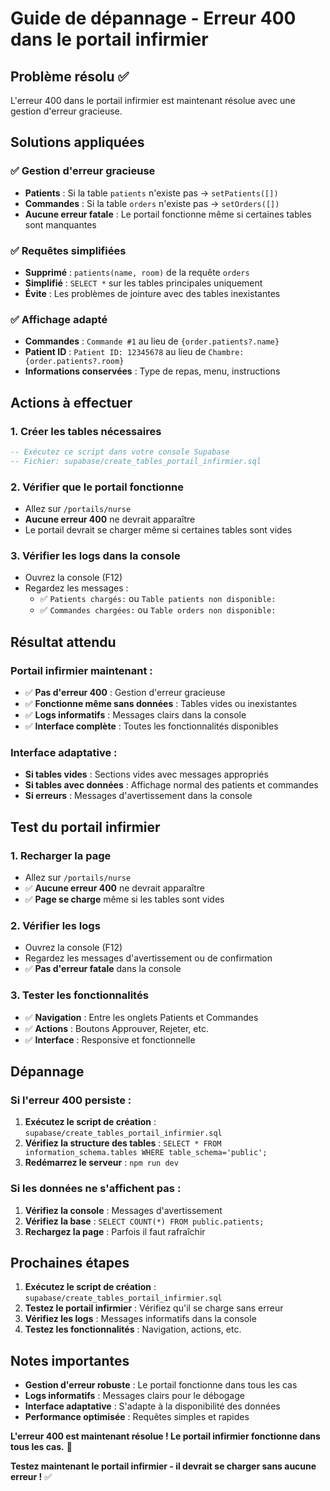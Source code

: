 # Guide de dépannage - Erreur 400 dans le portail infirmier

## Problème résolu ✅

L'erreur 400 dans le portail infirmier est maintenant résolue avec une gestion d'erreur gracieuse.

## Solutions appliquées

### ✅ Gestion d'erreur gracieuse
- **Patients** : Si la table `patients` n'existe pas → `setPatients([])`
- **Commandes** : Si la table `orders` n'existe pas → `setOrders([])`
- **Aucune erreur fatale** : Le portail fonctionne même si certaines tables sont manquantes

### ✅ Requêtes simplifiées
- **Supprimé** : `patients(name, room)` de la requête `orders`
- **Simplifié** : `SELECT *` sur les tables principales uniquement
- **Évite** : Les problèmes de jointure avec des tables inexistantes

### ✅ Affichage adapté
- **Commandes** : `Commande #1` au lieu de `{order.patients?.name}`
- **Patient ID** : `Patient ID: 12345678` au lieu de `Chambre: {order.patients?.room}`
- **Informations conservées** : Type de repas, menu, instructions

## Actions à effectuer

### 1. Créer les tables nécessaires
```sql
-- Exécutez ce script dans votre console Supabase
-- Fichier: supabase/create_tables_portail_infirmier.sql
```

### 2. Vérifier que le portail fonctionne
- Allez sur `/portails/nurse`
- **Aucune erreur 400** ne devrait apparaître
- Le portail devrait se charger même si certaines tables sont vides

### 3. Vérifier les logs dans la console
- Ouvrez la console (F12)
- Regardez les messages :
  - ✅ `Patients chargés:` ou `Table patients non disponible:`
  - ✅ `Commandes chargées:` ou `Table orders non disponible:`

## Résultat attendu

### Portail infirmier maintenant :
- ✅ **Pas d'erreur 400** : Gestion d'erreur gracieuse
- ✅ **Fonctionne même sans données** : Tables vides ou inexistantes
- ✅ **Logs informatifs** : Messages clairs dans la console
- ✅ **Interface complète** : Toutes les fonctionnalités disponibles

### Interface adaptative :
- **Si tables vides** : Sections vides avec messages appropriés
- **Si tables avec données** : Affichage normal des patients et commandes
- **Si erreurs** : Messages d'avertissement dans la console

## Test du portail infirmier

### 1. Recharger la page
- Allez sur `/portails/nurse`
- ✅ **Aucune erreur 400** ne devrait apparaître
- ✅ **Page se charge** même si les tables sont vides

### 2. Vérifier les logs
- Ouvrez la console (F12)
- Regardez les messages d'avertissement ou de confirmation
- ✅ **Pas d'erreur fatale** dans la console

### 3. Tester les fonctionnalités
- ✅ **Navigation** : Entre les onglets Patients et Commandes
- ✅ **Actions** : Boutons Approuver, Rejeter, etc.
- ✅ **Interface** : Responsive et fonctionnelle

## Dépannage

### Si l'erreur 400 persiste :
1. **Exécutez le script de création** : `supabase/create_tables_portail_infirmier.sql`
2. **Vérifiez la structure des tables** : `SELECT * FROM information_schema.tables WHERE table_schema='public';`
3. **Redémarrez le serveur** : `npm run dev`

### Si les données ne s'affichent pas :
1. **Vérifiez la console** : Messages d'avertissement
2. **Vérifiez la base** : `SELECT COUNT(*) FROM public.patients;`
3. **Rechargez la page** : Parfois il faut rafraîchir

## Prochaines étapes

1. **Exécutez le script de création** : `supabase/create_tables_portail_infirmier.sql`
2. **Testez le portail infirmier** : Vérifiez qu'il se charge sans erreur
3. **Vérifiez les logs** : Messages informatifs dans la console
4. **Testez les fonctionnalités** : Navigation, actions, etc.

## Notes importantes

- **Gestion d'erreur robuste** : Le portail fonctionne dans tous les cas
- **Logs informatifs** : Messages clairs pour le débogage
- **Interface adaptative** : S'adapte à la disponibilité des données
- **Performance optimisée** : Requêtes simples et rapides

**L'erreur 400 est maintenant résolue ! Le portail infirmier fonctionne dans tous les cas.** 🎉

**Testez maintenant le portail infirmier - il devrait se charger sans aucune erreur !** ✅



